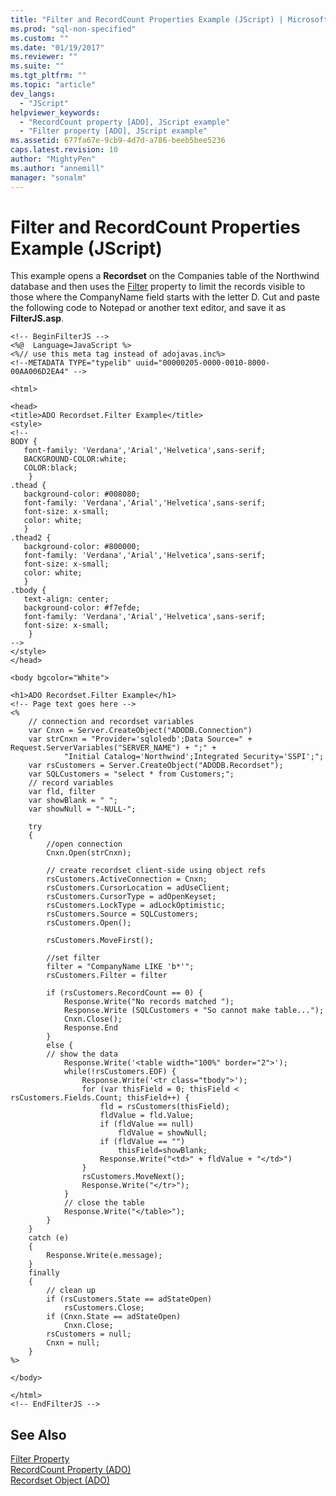 ```yaml
---
title: "Filter and RecordCount Properties Example (JScript) | Microsoft Docs"
ms.prod: "sql-non-specified"
ms.custom: ""
ms.date: "01/19/2017"
ms.reviewer: ""
ms.suite: ""
ms.tgt_pltfrm: ""
ms.topic: "article"
dev_langs: 
  - "JScript"
helpviewer_keywords: 
  - "RecordCount property [ADO], JScript example"
  - "Filter property [ADO], JScript example"
ms.assetid: 677fa67e-9cb9-4d7d-a786-beeb5bee5236
caps.latest.revision: 10
author: "MightyPen"
ms.author: "annemill"
manager: "sonalm"
---
```

# Filter and RecordCount Properties Example (JScript)
This example opens a **Recordset** on the Companies table of the Northwind database and then uses the [Filter](../../../ado/reference/ado-api/filter-property.md) property to limit the records visible to those where the CompanyName field starts with the letter D. Cut and paste the following code to Notepad or another text editor, and save it as **FilterJS.asp**.  
  
```  
<!-- BeginFilterJS -->  
<%@  Language=JavaScript %>  
<%// use this meta tag instead of adojavas.inc%>  
<!--METADATA TYPE="typelib" uuid="00000205-0000-0010-8000-00AA006D2EA4" -->  
  
<html>  
  
<head>  
<title>ADO Recordset.Filter Example</title>  
<style>  
<!--  
BODY {  
   font-family: 'Verdana','Arial','Helvetica',sans-serif;  
   BACKGROUND-COLOR:white;  
   COLOR:black;  
    }  
.thead {  
   background-color: #008080;   
   font-family: 'Verdana','Arial','Helvetica',sans-serif;   
   font-size: x-small;  
   color: white;  
   }  
.thead2 {  
   background-color: #800000;   
   font-family: 'Verdana','Arial','Helvetica',sans-serif;   
   font-size: x-small;  
   color: white;  
   }  
.tbody {   
   text-align: center;  
   background-color: #f7efde;  
   font-family: 'Verdana','Arial','Helvetica',sans-serif;   
   font-size: x-small;  
    }  
-->  
</style>  
</head>  
  
<body bgcolor="White">  
  
<h1>ADO Recordset.Filter Example</h1>  
<!-- Page text goes here -->  
<%  
    // connection and recordset variables  
    var Cnxn = Server.CreateObject("ADODB.Connection")  
    var strCnxn = "Provider='sqloledb';Data Source=" + Request.ServerVariables("SERVER_NAME") + ";" +  
            "Initial Catalog='Northwind';Integrated Security='SSPI';";  
    var rsCustomers = Server.CreateObject("ADODB.Recordset");  
    var SQLCustomers = "select * from Customers;";  
    // record variables  
    var fld, filter  
    var showBlank = " ";  
    var showNull = "-NULL-";  
  
    try  
    {  
        //open connection   
        Cnxn.Open(strCnxn);  
  
        // create recordset client-side using object refs  
        rsCustomers.ActiveConnection = Cnxn;  
        rsCustomers.CursorLocation = adUseClient;  
        rsCustomers.CursorType = adOpenKeyset;  
        rsCustomers.LockType = adLockOptimistic;  
        rsCustomers.Source = SQLCustomers;  
        rsCustomers.Open();  
  
        rsCustomers.MoveFirst();  
  
        //set filter  
        filter = "CompanyName LIKE 'b*'";  
        rsCustomers.Filter = filter  
  
        if (rsCustomers.RecordCount == 0) {  
            Response.Write("No records matched ");  
            Response.Write (SQLCustomers + "So cannot make table...");  
            Cnxn.Close();  
            Response.End  
        }  
        else {  
        // show the data  
            Response.Write('<table width="100%" border="2">');      
            while(!rsCustomers.EOF) {  
                Response.Write('<tr class="tbody">');  
                for (var thisField = 0; thisField < rsCustomers.Fields.Count; thisField++) {  
                    fld = rsCustomers(thisField);  
                    fldValue = fld.Value;  
                    if (fldValue == null)  
                        fldValue = showNull;  
                    if (fldValue == "")  
                        thisField=showBlank;  
                    Response.Write("<td>" + fldValue + "</td>")  
                }  
                rsCustomers.MoveNext();  
                Response.Write("</tr>");  
            }  
            // close the table  
            Response.Write("</table>");  
        }  
    }      
    catch (e)  
    {  
        Response.Write(e.message);  
    }  
    finally  
    {  
        // clean up  
        if (rsCustomers.State == adStateOpen)  
            rsCustomers.Close;  
        if (Cnxn.State == adStateOpen)  
            Cnxn.Close;  
        rsCustomers = null;  
        Cnxn = null;  
    }  
%>  
  
</body>  
  
</html>  
<!-- EndFilterJS -->  
```  
  
## See Also  
 [Filter Property](../../../ado/reference/ado-api/filter-property.md)   
 [RecordCount Property (ADO)](../../../ado/reference/ado-api/recordcount-property-ado.md)   
 [Recordset Object (ADO)](../../../ado/reference/ado-api/recordset-object-ado.md)